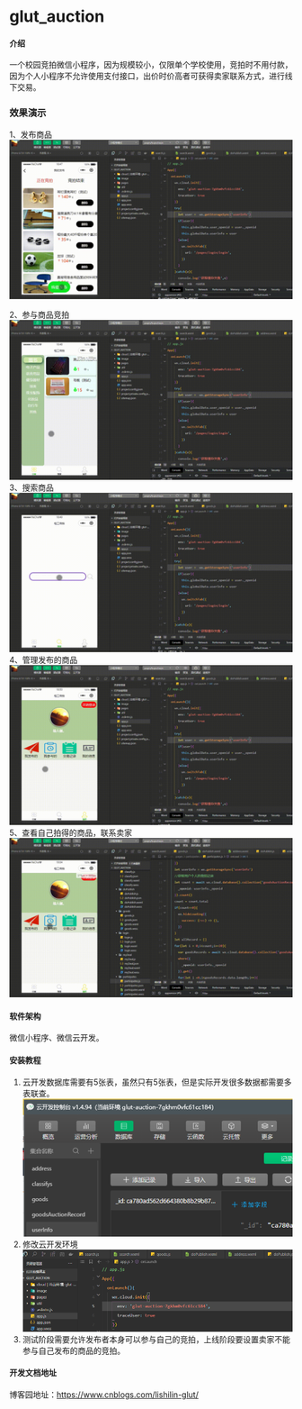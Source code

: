 # glut_auction

#### 介绍
一个校园竞拍微信小程序，因为规模较小，仅限单个学校使用，竞拍时不用付款，因为个人小程序不允许使用支付接口，出价时价高者可获得卖家联系方式，进行线下交易。

### 效果演示
1、发布商品
![输入图片说明](readmeImage/%E5%8F%91%E5%B8%83%E5%95%86%E5%93%81%2000_00_00-00_00_30.gif)

2、参与商品竞拍
![输入图片说明](readmeImage/%E5%87%BA%E4%BB%B7%2000_00_00-00_00_30.gif)
3、搜索商品
![输入图片说明](readmeImage/%E6%90%9C%E7%B4%A2%2000_00_00-00_00_30.gif)
4、管理发布的商品
![输入图片说明](readmeImage/%E7%AE%A1%E7%90%86%E5%8F%91%E5%B8%83%2000_00_00-00_00_30.gif)
5、查看自己拍得的商品，联系卖家
![输入图片说明](readmeImage/%E6%9F%A5%E7%9C%8B%E4%B8%AA%E4%BA%BA%E7%AB%9E%E6%8B%8D%E8%AE%B0%E5%BD%95%2000_00_00-00_00_30.gif)

#### 软件架构
微信小程序、微信云开发。


#### 安装教程

1.  云开发数据库需要有5张表，虽然只有5张表，但是实际开发很多数据都需要多表联查。
![输入图片说明](readmeImage/database.png)
2.  修改云开发环境
![输入图片说明](env.png)
3.  测试阶段需要允许发布者本身可以参与自己的竞拍，上线阶段要设置卖家不能参与自己发布的商品的竞拍。

#### 开发文档地址
博客园地址：https://www.cnblogs.com/lishilin-glut/







